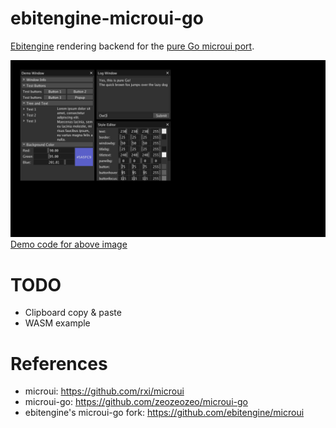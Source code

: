 # ebitengine-microui-go

[Ebitengine](https://ebitengine.org/) rendering backend for the [pure Go microui port](https://github.com/zeozeozeo/microui-go).

![microui demo running in Ebitengine](/screenshots/demo.png)
[Demo code for above image](https://github.com/zeozeozeo/ebitengine-microui-go/tree/main/internal/demo)

# TODO
  
* Clipboard copy & paste
* WASM example

# References

* microui: https://github.com/rxi/microui
* microui-go: https://github.com/zeozeozeo/microui-go
* ebitengine's microui-go fork: https://github.com/ebitengine/microui
